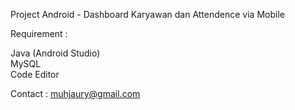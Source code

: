 Project Android - Dashboard Karyawan dan Attendence via Mobile

Requirement : <br />

Java (Android Studio)
<br />MySQL
<br />Code Editor

Contact : muhjaury@gmail.com
